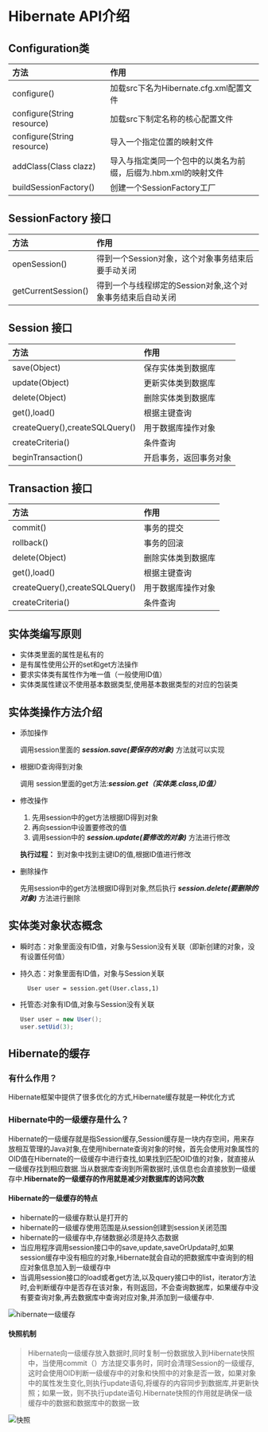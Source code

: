 
# Hibernate API介绍
## Configuration类

|方法  |作用  |
| :------------ | :------------ |
|configure()	 |加载src下名为Hibernate.cfg.xml配置文件  |
|configure(String resource)|加载src下制定名称的核心配置文件   |
|configure(String resource)   |导入一个指定位置的映射文件   |
|addClass(Class clazz)	 |导入与指定类同一个包中的以类名为前缀，后缀为.hbm.xml的映射文件   |
|buildSessionFactory()|创建一个SessionFactory工厂|
## SessionFactory 接口
|方法  |作用  |
| :------------ | :------------ |
| openSession()  | 得到一个Session对象，这个对象事务结束后要手动关闭  |
| getCurrentSession()  |得到一个与线程绑定的Session对象,这个对象事务结束后自动关闭   |
## Session 接口
|方法  |作用  |
| :------------ | :------------ |
| save(Object)  |保存实体类到数据库   |
| update(Object)  |更新实体类到数据库   |
|delete(Object)   | 删除实体类到数据库  |
| get(),load() |  根据主键查询 |
| createQuery(),createSQLQuery()|用于数据库操作对象   |
| createCriteria() |条件查询   |
|beginTransaction()|开启事务，返回事务对象|
## Transaction 接口
|方法  |作用  |
| :------------ | :------------ |
|commit()  |事务的提交  |
|rollback()  |事务的回滚  |
|delete(Object)   | 删除实体类到数据库  |
| get(),load() |  根据主键查询 |
| createQuery(),createSQLQuery()|用于数据库操作对象   |
| createCriteria() |条件查询   |
## 实体类编写原则
- 实体类里面的属性是私有的
- 是有属性使用公开的set和get方法操作
- 要求实体类有属性作为唯一值（一般使用ID值）
- 实体类属性建议不使用基本数据类型,使用基本数据类型的对应的包装类

## 实体类操作方法介绍
- 添加操作

	 调用session里面的 ***session.save(要保存的对象)*** 方法就可以实现
- 根据ID查询得到对象

	 调用 session里面的get方法:***session.get（实体类.class,ID值）***
- 修改操作

	 1. 先用session中的get方法根据ID得到对象
	 1. 再向session中设置要修改的值
	 1. 调用session中的 ***session.update(要修改的对象)*** 方法进行修改
 
	 **执行过程：** 到对象中找到主键ID的值,根据ID值进行修改
 
- 删除操作

 	先用session中的get方法根据ID得到对象,然后执行 ***session.delete(要删除的对象)*** 方法进行删除
	
## 实体类对象状态概念
- 瞬时态：对象里面没有ID值，对象与Session没有关联（即新创建的对象，没有设置任何值）

- 持久态：对象里面有ID值，对象与Session关联

	    User user = session.get(User.class,1)

- 托管态:对象有ID值,对象与Session没有关联
	```java
	User user = new User();
	user.setUid(3);


	```	
## Hibernate的缓存

### 有什么作用？

 Hibernate框架中提供了很多优化的方式,Hibernate缓存就是一种优化方式

### Hibernate中的一级缓存是什么？

Hibernate的一级缓存就是指Session缓存,Session缓存是一块内存空间，用来存放相互管理的Java对象,在使用hibernate查询对象的时候，首先会使用对象属性的OID值在Hibernate的一级缓存中进行查找,如果找到匹配OID值的对象，就直接从一级缓存找到相应数据.当从数据库查询到所需数据时,该信息也会直接放到一级缓存中.**Hibernate的一级缓存的作用就是减少对数据库的访问次数**

#### Hibernate的一级缓存的特点

- hibernate的一级缓存默认是打开的
- hibernate的一级缓存使用范围是从session创建到session关闭范围
- hibernate的一级缓存中,存储数据必须是持久态数据
- 当应用程序调用session接口中的save,update,saveOrUpdata时,如果session缓存中没有相应的对象,Hibernate就会自动的把数据库中查询到的相应对象信息加入到一级缓存中
- 当调用session接口的load或者get方法,以及query接口中的list，iterator方法时,会判断缓存中是否存在该对象，有则返回，不会查询数据库，如果缓存中没有要查询对象,再去数据库中查询对应对象,并添加到一级缓存中.

![hibernate一级缓存](http://ae01.alicdn.com/kf/HTB1Lk22XjzuK1RjSspeq6ziHVXad.jpg "hibernate一级缓存")

#### 快照机制

>Hibernate向一级缓存放入数据时,同时复制一份数据放入到Hibernate快照中，当使用commit（）方法提交事务时，同时会清理Session的一级缓存,这时会使用OID判断一级缓存中的对象和快照中的对象是否一致，如果对象中的属性发生变化,则执行update语句,将缓存的内容同步到数据库,并更新快照；如果一致，则不执行update语句.Hibernate快照的作用就是确保一级缓存中的数据和数据库中的数据一致

![快照](http://thyrsi.com/t6/378/1538374811x-1566661157.jpg "快照")

